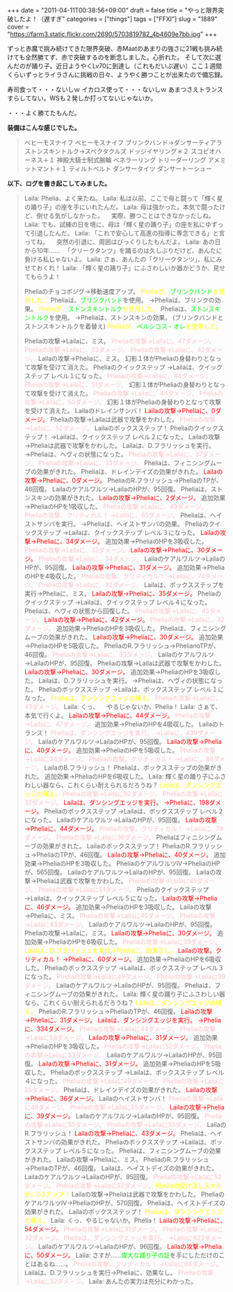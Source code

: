 +++
date = "2011-04-11T00:38:56+09:00"
draft = false
title = "やっと限界突破したよ！（遅すぎ"
categories = ["things"]
tags = ["FFXI"]
slug = "1889"
cover = "https://farm3.static.flickr.com/2690/5703819782_4b4609e7bb.jpg"
+++

ずっと赤魔で挑み続けてきた限界突破、赤Maatのあまりの強さに21戦も挑み続けても全然勝てず、赤で突破するのを断念しました。心折れた。
そして次に選んだのが踊り子。近日ようやくLv70に到達し（これもだいぶ遅い）ここ１週間くらいずっとライラさんに挑戦の日々、ようやく勝つことが出来たので備忘録。

寿司食って・・・ないしｗ
イカロス使って・・・ないしｗ
あまつさえトランスすらしてない。WSも２発しか打ってないじゃないか。

・・・よく勝てたもんだ。

<!--more-->

<strong>装備はこんな感じでした。</strong>
<blockquote>

ベヒーモスナイフ
ベヒーモスナイフ
ブリンクバンド→ダンサーティアラ
ストンスキントルク→スペクタクルズ
ドッジイヤリング＊２
スコピオハーネス＋１
神殿大騎士制式腕輪
ベネラーリング
トリーダーリング
アメミットマント＋１
ティルトベルト
ダンサータイツ
ダンサートーシュー

</blockquote>

<strong>以下、ログを書き起こしてみました。</strong>
<blockquote>
Laila: Phelia、よく来たね。
Laila: 私は以前、ここで母と闘って「輝く星の踊り子」の座を手にいれたんだ。
Laila: 母は強かった。本気で闘ったけど、倒せる気がしなかった。
　実際、勝つことはできなかったしね。
Laila: でも、試練の日を境に、母は「輝く星の踊り子」の座を私にゆずって引退したんだ。
Laila: 「これで安心して高進の指導に専念できる」と言ってね。
　突然の引退に、周囲はびっくりしたもんだよ。
Laila: あの日から10年……
　「クリークタンツ」を踊るのは久しぶりだけど、あんたに負ける私じゃないよ。
Laila: さぁ、あんたの「クリークタンツ」、私にみせておくれ！
Laila: 「輝く星の踊り子」にふさわしいか器かどうか、見せてもらうよ！

Pheliaのチョコボジグ→移動速度アップ。
<font color="yellow">Pheliaが、</font><font color="lime">ブリンクバンド</font><font color="yellow">を使用した。</font>
Pheliaは、<font color="lime">ブリンクバンド</font>を使用。
→Pheliaは、ブリンクの効果。
<font color="yellow">Pheliaが、</font><font color="lime">ストンスキントルク</font><font color="yellow">を使用した。</font>
Pheliaは、<font color="lime">ストンスキントルク</font>を使用。
→Pheliaは、ストンスキンの効果。
(ブリンクバンドとストンスキントルクを着替え)
<font color="yellow">Pheliaが、</font><font color="lime">ペルシコス・オレ</font><font color="yellow">を使用した。</font>

Pheliaの攻撃→Lailaに、ミス。
<font color="pink">Pheliaの攻撃→Lailaに、47ダメージ。</font>
<font color="pink">Pheliaの攻撃→Lailaに、33ダメージ。</font>
<font color="pink">Pheliaの攻撃→Lailaに、42ダメージ。</font>
Lailaの攻撃→Pheliaに、ミス。
幻影１体がPheliaの身替わりとなって攻撃を受けて消えた。
Pheliaのクイックステップ
→Lailaは、クイックステップ レベル１になった。
<font color="pink">Pheliaの攻撃→Lailaに、44ダメージ。</font>
<font color="pink">Pheliaの攻撃→Lailaに、51ダメージ。</font>
幻影１体がPheliaの身替わりとなって攻撃を受けて消えた。
<font color="pink">Pheliaの攻撃→Lailaに、44ダメージ。</font>
<font color="pink">Pheliaの攻撃→Lailaに、50ダメージ。</font>
幻影１体がPheliaの身替わりとなって攻撃を受けて消えた。
Lailaのドレインサンバ！
<font color="red">Lailaの攻撃→Pheliaに、0ダメージ。</font>
Pheliaの攻撃→Lailaは武器で攻撃をかわした。
<font color="pink">Pheliaの攻撃→Lailaに、52ダメージ。</font>
Lailaのボックスステップ！
Pheliaのクイックステップ！
→Lailaは、クイックステップ レベル２になった。
Lailaの攻撃→Pheliaは武器で攻撃をかわした。
Lailaは、D.フラリッシュを実行。
→Pheliaは、ヘヴィの状態になった。
<font color="pink">Pheliaの攻撃→Lailaに、37ダメージ。</font>
<font color="pink">Pheliaの攻撃→Lailaに、33ダメージ。</font>
Pheliaは、フィニシングムーブの効果がきれた。
Pheliaは、ドレインデイズの効果がきれた。
<font color="red">Lailaの攻撃→Pheliaに、0ダメージ。</font>
PheliaのR.フラリッシュ→PheliaのTPが、46回復。
Lailaのケアルワルツ→LailaのHPが、95回復。
Pheliaは、ストンスキンの効果がきれた。
<font color="red">Lailaの攻撃→Pheliaに、2ダメージ。</font>
追加効果→PheliaのHPを1吸収した。
<font color="pink">Pheliaの攻撃→Lailaに、49ダメージ。</font>
<font color="pink">Pheliaの攻撃、クリティカル！
→Lailaに、65ダメージ。</font>
Pheliaは、ヘイストサンバを実行。
→Pheliaは、ヘイストサンバの効果。
Pheliaのクイックステップ
→Lailaは、クイックステップ レベル３になった。
<font color="red">Lailaの攻撃→Pheliaに、34ダメージ。</font>
追加効果→PheliaのHPを3吸収した。
<font color="pink">Pheliaの攻撃→Lailaに、32ダメージ。</font>
<font color="red">Lailaの攻撃→Pheliaに、30ダメージ。</font>
<font color="pink">Pheliaの攻撃→Lailaに、34ダメージ。</font>
Lailaのケアルワルツ→LailaのHPが、95回復。
<font color="red">Lailaの攻撃→Pheliaに、31ダメージ。</font>
追加効果→PheliaのHPを4吸収した。
<font color="pink">Pheliaの攻撃、クリティカル！
→Lailaに、74ダメージ。</font>
<font color="pink">Pheliaの攻撃→Lailaに、32ダメージ。</font>
Lailaは、ボックスステップを実行→Pheliaに、ミス。
<font color="red">Lailaの攻撃→Pheliaに、35ダメージ。</font>
Pheliaのクイックステップ
→Lailaは、クイックステップ レベル４になった。
Pheliaは、ヘヴィの状態から回復した。
<font color="pink">Pheliaの攻撃→Lailaに、45ダメージ。</font>
<font color="red">Lailaの攻撃→Pheliaに、42ダメージ。</font>
<font color="pink">Pheliaの攻撃→Lailaに、32ダメージ。</font>
追加効果→PheliaのHPを3吸収した。
Pheliaは、フィニシングムーブの効果がきれた。
<font color="red">Lailaの攻撃→Pheliaに、30ダメージ。</font>
追加効果→PheliaのHPを5吸収した。
PheliaのR.フラリッシュ→PhelianoTPが、46回復。
<font color="pink">Pheliaの攻撃→Lailaに、33ダメージ。</font>
Lailaのケアルワルツ→LailaのHPが、95回復。
Pheliaの攻撃→Lailaは武器で攻撃をかわした。
<font color="red">Lailaの攻撃→Pheliaに、30ダメージ。</font>
追加効果→PheliaのHPを3吸収した。
Lailaは、D.フラリッシュを実行。
→Pheliaは、ヘヴィの状態になった。
Pheliaのボックスステップ
→Lailaは、ボックスステップ レベル１になった。
<font color="yellow">Pheliaは、ダンシングエッジの構え。</font>
<font color="pink">Pheliaの攻撃→Lailaに、43ダメージ。</font>
Laila: くっ、
　やるじゃないか、Phelia！
Laila: さぁて、本気で行くよ。
<font color="red">Lailaの攻撃→Pheliaに、44ダメージ。</font>
<font color="pink">Pheliaの攻撃→Lailaに、47ダメージ。</font>
追加効果→PheliaのHPを4吸収した。
Lailaのトランス！
<font color="pink">Pheliaは、ダンシングエッジを実行。
→Lailaに、439ダメージ。</font>
Lailaのケアルワルツ→LailaのHPが、95回復。
<font color="red">Lailaの攻撃→Pheliaに、40ダメージ。</font>
追加効果→PheliaのHPを5吸収した。
<font color="pink">Pheliaの攻撃→Lailaに34ダメージ。</font>
<font color="pink">Pheliaの攻撃。クリティカル！
→Lailaに、88ダメージ。</font>
LailaのB.フラリッシュ！
Pheliaは、ボックスステップの効果がきれた。
追加効果→PheliaのHPを6吸収した。
Laila: 輝く星の踊り子にふさわしい器なら、これくらい耐えられるだろうね？
<font color="yellow">Lailaは、ダンシングエッジの構え。</font>
<font color="pink">Pheliaの攻撃→Lailaに50ダメージ。</font>
<font color="pink">Pheliaの攻撃→Lailaに32ダメージ。</font>
<font color="red">Lailaは、ダンシングエッジを実行。
→Pheliaに、198ダメージ。</font>
Pheliaのボックスステップ
→Lailaは、ボックスステップ レベル２になった。
Lailaのケアルワルツ→LailaのHPが、95回復。
<font color="red">Lailaの攻撃→Pheliaに、44ダメージ。</font>
<font color="pink">Pheliaの攻撃。クリティカル！
→Lailaに、79ダメージ。</font>
<font color="pink">Pheliaの攻撃→Lailaに36ダメージ。</font>
Pheliaはフィニシングムーブの効果がきれた。
Lailaのボックスステップ！
PheliaのR.フラリッシュ→PheliaのTPが、46回復。
<font color="red">Lailaの攻撃→Pheliaに、40ダメージ。</font>
追加効果→PheliaのHPを3吸収した。
PheliaのケアルワルツIV→PheliaのHPが、565回復。
Lailaのケアルワルツ→LailaのHPが、95回復。
Lailaの攻撃→Pheliaは武器で攻撃をかわした。
<font color="pink">Pheliaの攻撃→Lailaに45ダメージ。</font>
<font color="pink">Pheliaの攻撃→Lailaに51ダメージ。</font>
Pheliaのクイックステップ
→Lailaは、クイックステップ レベル５になった。
<font color="red">Lailaの攻撃→Pheliaに、46ダメージ。</font>
追加効果→PheliaのHPを3吸収した。
Lailaの攻撃→Pheliaに、ミス。
<font color="pink">Pheliaの攻撃→Lailaに45ダメージ。</font>
<font color="pink">Pheliaの攻撃→Lailaに43ダメージ。</font>
Lailaのケアルワルツ→LailaのHPが、95回復。
Pheliaの攻撃→Lailaに、ミス。
<font color="red">Lailaの攻撃→Pheliaに、30ダメージ。</font>
追加効果→PheliaのHPを6吸収した。
<font color="pink">Pheliaの攻撃→Lailaに33ダメージ。</font>
<font color="yellow">Lailaは、D.フラリッシュを実行→Pheliaに、効果なし。</font>
<font color="red">Lailaの攻撃。クリティカル！
→Pheliaに、60ダメージ。</font>
追加効果→PheliaのHPを6吸収した。
Pheliaのボックスステップ
→Lailaは、ボックスステップ レベル３になった。
<font color="pink">Pheliaの攻撃→Lailaに49ダメージ。</font>
<font color="pink">Pheliaの攻撃→Lailaに39ダメージ。</font>
Lailaのケアルワルツ→LailaのHPが、95回復。
Pheliaは、フィニシングムーブの効果がきれた。
Laila: 輝く星の踊り子にふさわしい器なら、これくらい耐えられるだろうね？
<font color="yellow">Lailaは、ダンシングエッジの構え。</font>
PheliaのR.フラリッシュ→PheliaのTPが、46回復。
<font color="red">Lailaの攻撃→Pheliaに、31ダメージ。
Lailaは、ダンシングエッジを実行。
→Pheliaに、334ダメージ。</font>
<font color="pink">Pheliaの攻撃→Lailaに44ダメージ。</font>
<font color="pink">Pheliaの攻撃→Lailaに58ダメージ。</font>
<font color="red">Lailaの攻撃→Pheliaに、31ダメージ。</font>
追加効果→PheliaのHPを3吸収した。
<font color="pink">Pheliaの攻撃→Lailaに52ダメージ。</font>
<font color="pink">Pheliaの攻撃→Lailaに53ダメージ。</font>
Lailaのケアルワルツ→LailaのHPが、95回復。
<font color="red">Lailaの攻撃→Pheliaに、31ダメージ。</font>
追加効果→PheliaのHPを5吸収した。
Pheliaのボックスステップ
→Lailaは、ボックスステップ レベル４になった。
<font color="pink">Pheliaの攻撃→Lailaに49ダメージ。</font>
<font color="pink">Pheliaの攻撃→Lailaに35ダメージ。</font>
Pheliaは、ドレインデイズの効果がきれた。
<font color="red">Lailaの攻撃→Pheliaに、36ダメージ。</font>
Lailaのヘイストサンバ！
<font color="pink">Pheliaの攻撃→Lailaに48ダメージ。</font>
<font color="pink">Pheliaの攻撃→Lailaに55ダメージ。</font>
<font color="red">Lailaの攻撃→Pheliaに、39ダメージ。</font>
Lailaのケアルワルツ→LailaのHPが、95回復。
<font color="pink">Pheliaの攻撃→Lailaに50ダメージ。</font>
<font color="pink">Pheliaの攻撃→Lailaに33ダメージ。</font>
LailaのR.フラリッシュ！
<font color="red">Lailaの攻撃→Pheliaに、43ダメージ。</font>
Pheliaは、ヘイストサンバの効果がきれた。
Pheliaのボックスステップ
→Lailaは、ボックスステップ レベル５になった。
Pheliaは、フィニシングムーブの効果がきれた。
Lailaの攻撃→Pheliaに、ミス。
PheliaのR.フラリッシュ→PheliaのTPが、46回復。
Lailaは、ヘイストデイズの効果がきれた。
Lailaのケアルワルツ→LailaのHPが、95回復。
<font color="pink">Pheliaの攻撃→Lailaに52ダメージ。</font>
<font color="pink">Pheliaの攻撃→Lailaに52ダメージ。</font>
<font color="yellow">Pheliaの受け流しスキルが、0.5アップ！</font>
Lailaの攻撃→Pheliaは武器で攻撃をかわした。
PheliaのケアルワルツIV→PheliaのHPが、570回復。
Pheliaは、ヘイストデイズの効果がきれた。
Lailaのボックスステップ！
<font color="yellow">Pheliaは、ダンシングエッジの構え。</font>
Laila: くっ、やるじゃないか。Phelia！
<font color="red">Lailaの攻撃→Pheliaに、54ダメージ。</font>
<font color="pink">Pheliaの攻撃→Lailaに31ダメージ。</font>
<font color="pink">Pheliaの攻撃→Lailaに32ダメージ。</font>
<font color="pink">Pheliaは、ダンシングエッジを実行。
→Lailaに623ダメージ。</font>
Lailaのケアルワルツ→LailaのHPが、96回復。
<font color="red">Lailaの攻撃→Pheliaに、50ダメージ。</font>
Laila: さすが……<font color="lime">偉大な踊り子の証</font>を手にしただけのことはあるね……。
<font color="pink">Pheliaの攻撃。クリティカル！
→Lailaに64ダメージ。</font>
Lailaは、D.フラリッシュを実行→Pheliaに、効果なし。
<font color="pink">Pheliaの攻撃→Lailaに32ダメージ。</font>
Laila: あんたの実力は充分にわかった。
</blockquote>


